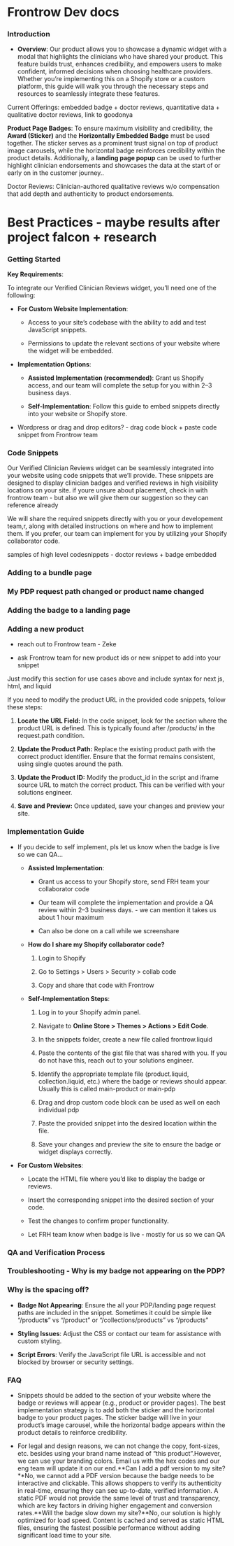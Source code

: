 Frontrow Dev docs
================

### **Introduction**

*   **Overview**: Our product allows you to showcase a dynamic widget with a modal that highlights the clinicians who have shared your product. This feature builds trust, enhances credibility, and empowers users to make confident, informed decisions when choosing healthcare providers. Whether you’re implementing this on a Shopify store or a custom platform, this guide will walk you through the necessary steps and resources to seamlessly integrate these features.
    

Current Offerings: embedded badge + doctor reviews, quantitative data + qualitative doctor reviews, link to goodonya

**Product Page Badges**: To ensure maximum visibility and credibility, the **Award (Sticker)** and the **Horizontally Embedded Badge** must be used together. The sticker serves as a prominent trust signal on top of product image carousels, while the horizontal badge reinforces credibility within the product details. Additionally, a **landing page popup** can be used to further highlight clinician endorsements and showcases the data at the start of or early on in the customer journey..

Doctor Reviews: Clinician-authored qualitative reviews w/o compensation that add depth and authenticity to product endorsements.

Best Practices - maybe results after project falcon + research
==============================================================

### **Getting Started**

**Key Requirements**:

To integrate our Verified Clinician Reviews widget, you’ll need one of the following:

*   **For Custom Website Implementation**:
    
    *   Access to your site’s codebase with the ability to add and test JavaScript snippets.
        
    *   Permissions to update the relevant sections of your website where the widget will be embedded.
        
*   **Implementation Options**:
    
    *   **Assisted Implementation (recommended)**: Grant us Shopify access, and our team will complete the setup for you within 2–3 business days.
        
    *   **Self-Implementation**: Follow this guide to embed snippets directly into your website or Shopify store.
        

*   Wordpress or drag and drop editors? - drag code block + paste code snippet from Frontrow team
    

### **Code Snippets**

Our Verified Clinician Reviews widget can be seamlessly integrated into your website using code snippets that we’ll provide. These snippets are designed to display clinician badges and verified reviews in high visibility locations on your site. if youre unsure about placement, check in with frontrow team - but also we will give them our suggestion so they can reference already

We will share the required snippets directly with you or your developement team,r, along with detailed instructions on where and how to implement them. If you prefer, our team can implement for you by utilizing your Shopify collaborator code.

samples of high level codesnippets - doctor reviews + badge embedded

### Adding to a bundle page

### My PDP request path changed or product name changed

### Adding the badge to a landing page

### Adding a new product

*   reach out to Frontrow team - Zeke
    
*   ask Frontrow team for new product ids or new snippet to add into your snippet
    

Just modify this section for use cases above and include syntax for next js, html, and liquid

If you need to modify the product URL in the provided code snippets, follow these steps:

1.  **Locate the URL Field:** In the code snippet, look for the section where the product URL is defined. This is typically found after /products/ in the request.path condition.
    
2.  **Update the Product Path:** Replace the existing product path with the correct product identifier. Ensure that the format remains consistent, using single quotes around the path.
    
3.  **Update the Product ID:** Modify the product\_id in the script and iframe source URL to match the correct product. This can be verified with your solutions engineer.
    
4.  **Save and Preview:** Once updated, save your changes and preview your site.
    

### **Implementation Guide**

*   If you decide to self implement, pls let us know when the badge is live so we can QA…
    
    *   **Assisted Implementation**:
        
        *   Grant us access to your Shopify store, send FRH team your collaborator code
            
        *   Our team will complete the implementation and provide a QA review within 2–3 business days. - we can mention it takes us about 1 hour maximum
            
        *   Can also be done on a call while we screenshare
            
    *   **How do I share my Shopify collaborator code?**
        
        1.  Login to Shopify
            
        2.  Go to Settings > Users > Security > collab code
            
        3.  Copy and share that code with Frontrow
            
    
    *   **Self-Implementation Steps**:
        
        1.  Log in to your Shopify admin panel.
            
        2.  Navigate to **Online Store > Themes > Actions > Edit Code**.
            
        3.  In the snippets folder, create a new file called frontrow.liquid
            
        4.  Paste the contents of the gist file that was shared with you. If you do not have this, reach out to your solutions engineer.
            
        5.  Identify the appropriate template file (product.liquid, collection.liquid, etc.) where the badge or reviews should appear. Usually this is called main-product or main-pdp
            
        6.  Drag and drop custom code block can be used as well on each individual pdp
            
        7.  Paste the provided snippet into the desired location within the file.
            
        8.  Save your changes and preview the site to ensure the badge or widget displays correctly.
            
*   **For Custom Websites**:
    
    *   Locate the HTML file where you’d like to display the badge or reviews.
        
    *   Insert the corresponding snippet into the desired section of your code.
        
    *   Test the changes to confirm proper functionality.
        
    *   Let FRH team know when badge is live - mostly for us so we can QA
        

### **QA and Verification Process**

### **Troubleshooting - Why is my badge not appearing on the PDP?**

### Why is the spacing off?

*   **Badge Not Appearing**: Ensure the all your PDP/landing page request paths are included in the snippet. Sometimes it could be simple like “/product**s**” vs “/product” or “/collections/products” vs “/products”
    
*   **Styling Issues**: Adjust the CSS or contact our team for assistance with custom styling.
    
*   **Script Errors**: Verify the JavaScript file URL is accessible and not blocked by browser or security settings.
    

### **FAQ**

*   Snippets should be added to the section of your website where the badge or reviews will appear (e.g., product or provider pages). The best implementation strategy is to add both the sticker and the horizontal badge to your product pages. The sticker badge will live in your product’s image carousel, while the horizontal badge appears within the product details to reinforce credibility.
    
*   For legal and design reasons, we can not change the copy, font-sizes, etc. besides using your brand name instead of “this product”.However, we can use your branding colors. Email us with the hex codes and our eng team will update it on our end.**Can I add a pdf version to my site?**No, we cannot add a PDF version because the badge needs to be interactive and clickable. This allows shoppers to verify its authenticity in real-time, ensuring they can see up-to-date, verified information. A static PDF would not provide the same level of trust and transparency, which are key factors in driving higher engagement and conversion rates.**Will the badge slow down my site?**No, our solution is highly optimized for load speed. Content is cached and served as static HTML files, ensuring the fastest possible performance without adding significant load time to your site.
    